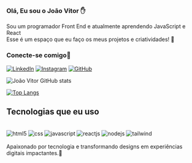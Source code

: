 ### Olá, Eu sou o João Vitor ✋
Sou um programador Front End e atualmente aprendendo JavaScript e React <br> Esse é um espaço que eu faço os meus projetos e criatividades! 🚀

 ### Conecte-se comigo🧲

[![LinkedIn](https://img.shields.io/badge/LinkedIn-0077B5?style=for-the-badge&logo=linkedin&logoColor=white)](https://www.linkedin.com/in/jo%C3%A3o-vitor-718054180/)
[![Instagram](https://img.shields.io/badge/Instagram-E4405F?style=for-the-badge&logo=instagram&logoColor=white)](https://www.instagram.com/joaovimattos/)
[![GitHub](https://img.shields.io/badge/GitHub-100000?style=for-the-badge&logo=github&logoColor=white)](https://github.com/JoaoDevel)

![João Vitor GitHub stats](https://github-readme-stats.vercel.app/api?username=JoaoDevel&show_icons=true&theme=tokyonight)

[![Top Langs](https://github-readme-stats.vercel.app/api/top-langs/?username=JoaoDevel&layout=donut)](https://github.com/anuraghazra/github-readme-stats)

## Tecnologias que eu uso

<div style="display: inline-block " > </br>
    <img align="center" alt="html5" src="https://img.shields.io/badge/HTML5-E34F26?style=for-the-badge&logo=html5&logoColor=white">
    <img align="center" alt="css" src="https://img.shields.io/badge/CSS3-1572B6?style=for-the-badge&logo=css3&logoColor=white">
    <img align="center" alt="javascript" src="https://img.shields.io/badge/JavaScript-F7DF1E?style=for-the-badge&logo=javascript&logoColor=black">
    <img align="center" alt="reactjs" src="https://img.shields.io/badge/React-20232A?style=for-the-badge&logo=react&logoColor=61DAFB">
    <img align="center" alt="nodejs" src="https://img.shields.io/badge/Node.js-43853D?style=for-the-badge&logo=node.js&logoColor=white">
    <img align="center" alt="tailwind" src="https://img.shields.io/badge/Tailwind_CSS-38B2AC?style=for-the-badge&logo=tailwind-css&logoColor=white">
</div>
</br>
</br>
Apaixonado por tecnologia e transformando designs em experiências digitais impactantes.🤙
